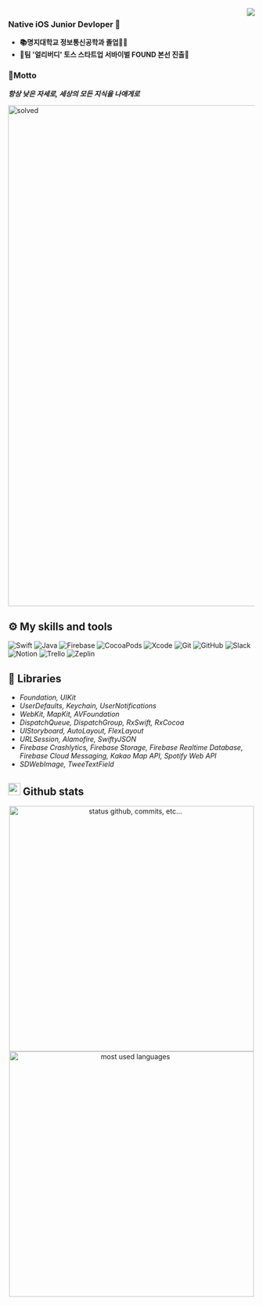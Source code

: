 <div>
<img src="https://hits.seeyoufarm.com/api/count/incr/badge.svg?url=https%3A%2F%2Fgithub.com%2Fkms0524&count_bg=%234A75FF&title_bg=%23FDFDFC&icon=&icon_color=%23E7E7E7&title=%F0%9F%91%8B&edge_flat=true" align="right" />
  </a>
</div>

### Native iOS Junior Devloper 👋

- **📚명지대학교 정보통신공학과 졸업👨‍🎓** <br/>
- **💎팀 '얼리버디' 토스 스타트업 서바이벌 FOUND 본선 진출💎** <br/>

### 📜Motto
**<i>항상 낮은 자세로, 세상의 모든 지식을 나애게로</i>**

<img width="1021" alt="solved" src="https://user-images.githubusercontent.com/48994081/185547105-19c3549b-9bf0-40d0-8716-8fa31521b76b.png">


## ⚙️ My skills and tools

![Swift](https://img.shields.io/badge/swift%20-%23E34F26.svg?&style=for-the-badge&logo=swift&logoColor=white)
![Java](https://img.shields.io/badge/java%20-%23323330.svg?&style=for-the-badge&logo=java&logoColor=%23F7DF1E&color=blue)
![Firebase](https://img.shields.io/badge/firebase-%2300f.svg?&style=for-the-badge&logo=firebase&logoColor=white&color=red)
![CocoaPods](https://img.shields.io/badge/cocoapods%20-%23121011.svg?&style=for-the-badge&logo=cocoapods&logoColor=white&color=yellow)
![Xcode](https://img.shields.io/badge/xcode%20-%231572B6.svg?&style=for-the-badge&logo=xcode&logoColor=white)
![Git](https://img.shields.io/badge/git%20-%23F05033.svg?&style=for-the-badge&logo=git&logoColor=white&Color=c95410)
![GitHub](https://img.shields.io/badge/github%20-%23121011.svg?&style=for-the-badge&logo=github&logoColor=white&color=283238)
![Slack](https://img.shields.io/badge/slack%20-%23121011.svg?&style=for-the-badge&logo=slack&logoColor=white&color=purple)
![Notion](https://img.shields.io/badge/notion%20-%23121011.svg?&style=for-the-badge&logo=notion&logoColor=white&color=black)
![Trello](https://img.shields.io/badge/trello%20-%23121011.svg?&style=for-the-badge&logo=trello&logoColor=blue&color=white)
![Zeplin](https://img.shields.io/badge/zeplin%20-%23121011.svg?&style=for-the-badge&logo=zeplin&logoColor=white&color=orange)

## 📖 Libraries
- <i>Foundation, UIKit</i></br>
- <i>UserDefaults, Keychain, UserNotifications</i></br>
- <i>WebKit, MapKit, AVFoundation</i></br>
- <i>DispatchQueue, DispatchGroup, RxSwift, RxCocoa</i></br>
- <i>UIStoryboard, AutoLayout, FlexLayout</i></br>
- <i>URLSession, Alamofire, SwiftyJSON</i></br>
- <i>Firebase Crashlytics, Firebase Storage, Firebase Realtime Database, Firebase Cloud Messaging, Kakao Map API, Spotify Web API</i></br>
- <i>SDWebImage, TweeTextField</i></br>

## <img src="https://raw.githubusercontent.com/marcos-inja/marcos-inja/main/gifs/haha.gif" width="25px"> Github stats

<p align="center">
    <img alt="status github, commits, etc..." width="500px" src="https://github-readme-stats.vercel.app/api?username=kms0524&count_private=true&show_icons=true&custom_title=Github&theme=algolia&bg_color=0,000000,130F40&layout=compact&border_radius=8"
    /> <br>
    <img alt="most used languages" width="500px" src="https://github-readme-stats.vercel.app/api/top-langs/?username=kms0524&count_private=true&theme=algolia&bg_color=0,000000,130F40&layout=compact&border_radius=8&langs_count=20&hide=ruby"/>
</p>
